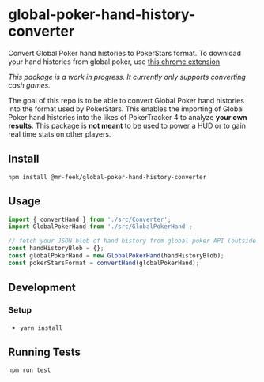 # global-poker-hand-history-converter
Convert Global Poker hand histories to PokerStars format.  To download your hand histories from global poker, use [this chrome extension](https://github.com/mr-feek/global-poker-hand-history-converter-chrome-extension)

*This package is a work in progress. It currently only supports converting cash games.*

 The goal of this repo is to be able to convert Global Poker hand histories into the format used by PokerStars. This enables the importing of Global Poker hand histories into the likes of PokerTracker 4 to analyze **your own results**. This package is **not meant** to be used to power a HUD or to gain real time stats on other players.

 
 
 ## Install
 `npm install @mr-feek/global-poker-hand-history-converter`
 
 ## Usage
 ```javascript
 import { convertHand } from './src/Converter';
 import GlobalPokerHand from './src/GlobalPokerHand';
 
 // fetch your JSON blob of hand history from global poker API (outside the scope of this package)
 const handHistoryBlob = {};
 const globalPokerHand = new GlobalPokerHand(handHistoryBlob);
 const pokerStarsFormat = convertHand(globalPokerHand);
 ```
 ## Development
 ### Setup
 - `yarn install`
## Running Tests
`npm run test`
